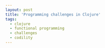 ```yaml
---
layout: post
title: 'Programming challenges in Clojure'
tags:
  - clojure
  - functional programming
  - challenges
  - codility
---
```

